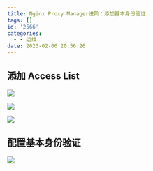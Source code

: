 ```yaml
---
title: Nginx Proxy Manager进阶：添加基本身份验证
tags: []
id: '2566'
categories:
  - - 运维
date: 2023-02-06 20:56:26
---
```


## 添加 Access List

![](https://img.limour.top/archives_2023/2023/02/06/63e0f2fd72abe.webp)

![](https://img.limour.top/archives_2023/2023/02/06/63e0f84e82a64.webp)

![](https://img.limour.top/archives_2023/2023/02/06/63e0f35007486.webp)

## 配置**基本身份验证**

![](https://img.limour.top/archives_2023/2023/02/06/63e0f8ca48043.webp)